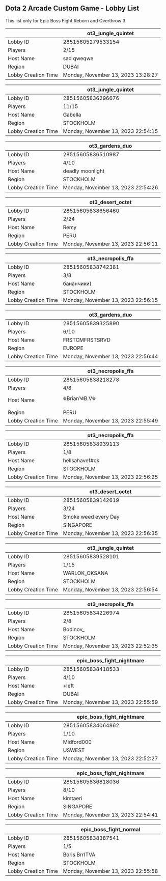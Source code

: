 ## Dota 2 Arcade Custom Game - Lobby List

This list only for Epic Boss Fight Reborn and Overthrow 3

|  | ot3_jungle_quintet |
| ------ | ------ |
| Lobby ID | 28515605279533154 |
| Players | 2/15 |
| Host Name | sad qweqwe |
| Region | DUBAI |
| Lobby Creation Time | Monday, November 13, 2023 13:28:27 |


|  | ot3_jungle_quintet |
| ------ | ------ |
| Lobby ID | 28515605836296676 |
| Players | 11/15 |
| Host Name | Gabella |
| Region | STOCKHOLM |
| Lobby Creation Time | Monday, November 13, 2023 22:54:15 |


|  | ot3_gardens_duo |
| ------ | ------ |
| Lobby ID | 28515605836510987 |
| Players | 4/10 |
| Host Name | deadly moonlight |
| Region | STOCKHOLM |
| Lobby Creation Time | Monday, November 13, 2023 22:54:26 |


|  | ot3_desert_octet |
| ------ | ------ |
| Lobby ID | 28515605838656460 |
| Players | 2/24 |
| Host Name | Remy |
| Region | PERU |
| Lobby Creation Time | Monday, November 13, 2023 22:56:11 |


|  | ot3_necropolis_ffa |
| ------ | ------ |
| Lobby ID | 28515605838742381 |
| Players | 3/8 |
| Host Name | бананчики) |
| Region | STOCKHOLM |
| Lobby Creation Time | Monday, November 13, 2023 22:56:15 |


|  | ot3_gardens_duo |
| ------ | ------ |
| Lobby ID | 28515605839325890 |
| Players | 6/10 |
| Host Name | FRSTCMFRSTSRVD |
| Region | EUROPE |
| Lobby Creation Time | Monday, November 13, 2023 22:56:44 |


|  | ot3_necropolis_ffa |
| ------ | ------ |
| Lobby ID | 28515605838218278 |
| Players | 4/8 |
| Host Name | ☬Brian༄B.V☬ |
| Region | PERU |
| Lobby Creation Time | Monday, November 13, 2023 22:55:49 |


|  | ot3_necropolis_ffa |
| ------ | ------ |
| Lobby ID | 28515605838939113 |
| Players | 1/8 |
| Host Name | hellsahavef#ck |
| Region | STOCKHOLM |
| Lobby Creation Time | Monday, November 13, 2023 22:56:25 |


|  | ot3_desert_octet |
| ------ | ------ |
| Lobby ID | 28515605839142619 |
| Players | 3/24 |
| Host Name | Smoke weed every Day |
| Region | SINGAPORE |
| Lobby Creation Time | Monday, November 13, 2023 22:56:35 |


|  | ot3_jungle_quintet |
| ------ | ------ |
| Lobby ID | 28515605839528101 |
| Players | 1/15 |
| Host Name | WARLOK_OKSANA |
| Region | STOCKHOLM |
| Lobby Creation Time | Monday, November 13, 2023 22:56:54 |


|  | ot3_necropolis_ffa |
| ------ | ------ |
| Lobby ID | 28515605834226974 |
| Players | 2/8 |
| Host Name | Bodinov_ |
| Region | STOCKHOLM |
| Lobby Creation Time | Monday, November 13, 2023 22:52:35 |


|  | epic_boss_fight_nightmare |
| ------ | ------ |
| Lobby ID | 28515605838418533 |
| Players | 4/10 |
| Host Name | +left |
| Region | DUBAI |
| Lobby Creation Time | Monday, November 13, 2023 22:55:59 |


|  | epic_boss_fight_nightmare |
| ------ | ------ |
| Lobby ID | 28515605834064862 |
| Players | 1/10 |
| Host Name | Midford000 |
| Region | USWEST |
| Lobby Creation Time | Monday, November 13, 2023 22:52:27 |


|  | epic_boss_fight_nightmare |
| ------ | ------ |
| Lobby ID | 28515605836818036 |
| Players | 8/10 |
| Host Name | kimtaeri |
| Region | SINGAPORE |
| Lobby Creation Time | Monday, November 13, 2023 22:54:41 |


|  | epic_boss_fight_normal |
| ------ | ------ |
| Lobby ID | 28515605838387541 |
| Players | 1/5 |
| Host Name | Boris BrrITVA |
| Region | STOCKHOLM |
| Lobby Creation Time | Monday, November 13, 2023 22:55:58 |


